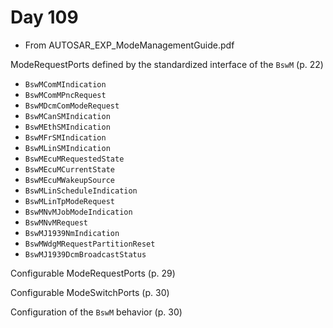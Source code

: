 # Day 109

* From AUTOSAR\_EXP\_ModeManagementGuide.pdf

ModeRequestPorts defined by the standardized interface of the `BswM` (p. 22)
* `BswMComMIndication`
* `BswMComMPncRequest`
* `BswMDcmComModeRequest`
* `BswMCanSMIndication`
* `BswMEthSMIndication`
* `BswMFrSMIndication`
* `BswMLinSMIndication`
* `BswMEcuMRequestedState`
* `BswMEcuMCurrentState`
* `BswMEcuMWakeupSource`
* `BswMLinScheduleIndication`
* `BswMLinTpModeRequest`
* `BswMNvMJobModeIndication`
* `BswMNvMRequest`
* `BswMJ1939NmIndication`
* `BswMWdgMRequestPartitionReset`
* `BswMJ1939DcmBroadcastStatus`

Configurable ModeRequestPorts (p. 29)

Configurable ModeSwitchPorts (p. 30)

Configuration of the `BswM` behavior (p. 30)
